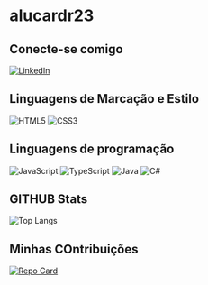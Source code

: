 # alucardr23 

## Conecte-se comigo
[![LinkedIn](https://img.shields.io/badge/LinkedIn-000?style=for-the-badge&logo=linkedin&logoColor=0E76A8)](https://www.linkedin.com/in/wagner-rodrigo-de-souza-santos-339854181)

## Linguagens de Marcação e Estilo
![HTML5](https://img.shields.io/badge/HTML5-000?style=for-the-badge&logo=html5)
![CSS3](https://img.shields.io/badge/CSS3-000?style=for-the-badge&logo=css3&logoColor=264CE4)

## Linguagens de programação 
![JavaScript](https://img.shields.io/badge/JavaScript-000?style=for-the-badge&logo=javascript)
![TypeScript](https://img.shields.io/badge/TypeScript-000?style=for-the-badge&logo=typescript)
![Java](https://img.shields.io/badge/Java-000?style=for-the-badge&logo=java)
![C#](https://img.shields.io/badge/C%23-000?style=for-the-badge&logo=c-sharp&logoColor=823085)

## GITHUB Stats
![Top Langs](https://github-readme-stats-git-masterrstaa-rickstaa.vercel.app/api/top-langs/?username=alucardr23&bg_color=000&border_color=30A3DC&title_color=E94D5F&text_color=FFF)

## Minhas COntribuições
[![Repo Card](https://github-readme-stats.vercel.app/api/pin?username=alucardr23&repo=dio-lab-open-source&bg_color=ec63a1&border_color=fff&show_icons=true&icon_color=fff&title_color=fff&text_color=fff)](https://github.com/alucardr23/dio-lab-open-source)